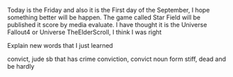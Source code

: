 Today is the Friday and also it is the First day of the September, I hope something better will be happen. The game called Star Field will be published it score by media evaluate. I have thought it is the Universe Fallout4 or Universe TheElderScroll, I think I was right

Explain new words that I just learned

convict, jude sb that has crime
conviction, convict noun form
stiff, dead and be hardly
